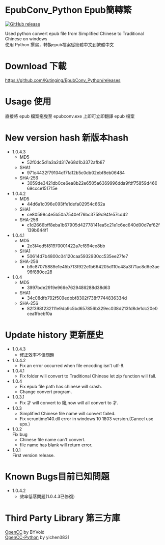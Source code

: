 # EpubConv_Python Epub簡轉繁
[![GitHub release](https://img.shields.io/github/release/Kutinging/EpubConv_Python.svg?style=plastic)](https://github.com/Kutinging/EpubConv_Python/releases)  
  
Used python convert epub file from Simplified Chinese to Traditional Chinese on windows  
使用 Python 撰寫，轉換epub檔案從簡體中文到繁體中文  
# Download 下載
https://github.com/Kutinging/EpubConv_Python/releases
# Usage 使用
直接將 epub 檔案拖曳至 epubconv.exe 上即可立即翻譯 epub 檔案
# New version hash 新版本hash
* 1.0.4.3
  * MD5
    * 52f0dc5d1a3a2d317e68d1b3372afb87
  * SHA1
    * 971c4432f79104df7fa12b5c0db02ebf8eb06484
  * SHA-256
    * 3059de3421db0ce6ea8b22e6505a6369996dda9fdf75859d46069ccce151715e
* 1.0.4.2
  * MD5
    * 44d6a1c096e093ffe1defa02954c662a
  * SHA1
    * ce80599c4e5b50a7540ef76bc3759c94fe57cd42
  * SHA-256
    * c1d2666bff8eba1b67905d42778141ea5c21e1c6ec640d00d7ef62f139b644f1
* 1.0.4.1
  * MD5
    * 2e3f4ed5f81970001422a7cf894ce8bb
  * SHA1
    * 50614d7b4800c04120caa5932930cc535ee27fe7
  * SHA-256
    * b9c87075889e1e45b713f922e1b664205d110c48a3f71ac8d6e3ae96f880ce28
* 1.0.4
  * MD5
    * 3997bde2919e966e7629486288d38d63
  * SHA1
    * 34c08dfb792f509edbbf8302f738f7744836334d
  * SHA-256
    * 82f398f232111e9da9c5bd657856b329ec038d213fd8de1dc20e0cea1fbebf0a
# Update history 更新歷史
* 1.0.4.3
  * 修正效率不佳問題
* 1.0.4.2
  * Fix an error occurred when file encoding isn't utf-8.
* 1.0.4.1
  * Fix folder will convert to Traditional Chinese let zip function will fall.
* 1.0.4
  * Fix epub file path has chinese will crash.
  * Change convert program.
* 1.0.3.1
  * Fix 才 will convert to 纔,now will all convert to 才.
* 1.0.3
  * Simplified Chinese file name will convert failed.
  * Fix vcruntime140.dll error in windows 10 1803 version.(Cancel use upx.)
* 1.0.2  
  Fix bug
  * Chinese file name can't convert.
  * file name has blank will return error.
* 1.0.1  
  First version release.

# Known Bugs目前已知問題
* 1.0.4.2
  * 效率低落問題(1.0.4.3已修復)

# Third Party Library 第三方庫
[OpenCC](https://github.com/BYVoid/OpenCC) by BYVoid  
[OpenCC-Python](https://github.com/yichen0831/opencc-python) by yichen0831  
